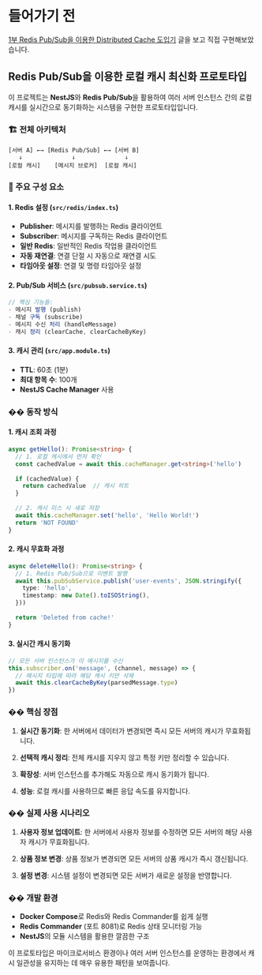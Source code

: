# 들어가기 전
[1부 Redis Pub/Sub을 이용한 Distributed Cache 도입기](https://channel.io/ko/blog/articles/Redis-PubSub%EC%9D%84-%EC%9D%B4%EC%9A%A9%ED%95%9C-Distributed-Cache-%EB%8F%84%EC%9E%85%EA%B8%B0-1%EB%B6%80-27ad4f55) 글을 보고 직접 구현해보았습니다.


## Redis Pub/Sub을 이용한 로컬 캐시 최신화 프로토타입

이 프로젝트는 **NestJS**와 **Redis Pub/Sub**을 활용하여 여러 서버 인스턴스 간의 로컬 캐시를 실시간으로 동기화하는 시스템을 구현한 프로토타입입니다.

### 🏗️ 전체 아키텍처

```
[서버 A] ←→ [Redis Pub/Sub] ←→ [서버 B]
   ↓              ↓              ↓
[로컬 캐시]    [메시지 브로커]  [로컬 캐시]
```

### 🔧 주요 구성 요소

#### 1. **Redis 설정** (`src/redis/index.ts`)
- **Publisher**: 메시지를 발행하는 Redis 클라이언트
- **Subscriber**: 메시지를 구독하는 Redis 클라이언트
- **일반 Redis**: 일반적인 Redis 작업용 클라이언트
- **자동 재연결**: 연결 단절 시 자동으로 재연결 시도
- **타임아웃 설정**: 연결 및 명령 타임아웃 설정

#### 2. **Pub/Sub 서비스** (`src/pubsub.service.ts`)
```typescript
// 핵심 기능들:
- 메시지 발행 (publish)
- 채널 구독 (subscribe)
- 메시지 수신 처리 (handleMessage)
- 캐시 정리 (clearCache, clearCacheByKey)
```

#### 3. **캐시 관리** (`src/app.module.ts`)
- **TTL**: 60초 (1분)
- **최대 항목 수**: 100개
- **NestJS Cache Manager** 사용

### �� 동작 방식

#### 1. **캐시 조회 과정**
```typescript
async getHello(): Promise<string> {
  // 1. 로컬 캐시에서 먼저 확인
  const cachedValue = await this.cacheManager.get<string>('hello')
  
  if (cachedValue) {
    return cachedValue  // 캐시 히트
  }
  
  // 2. 캐시 미스 시 새로 저장
  await this.cacheManager.set('hello', 'Hello World!')
  return 'NOT FOUND'
}
```

#### 2. **캐시 무효화 과정**
```typescript
async deleteHello(): Promise<string> {
  // 1. Redis Pub/Sub으로 이벤트 발행
  await this.pubSubService.publish('user-events', JSON.stringify({
    type: 'hello',
    timestamp: new Date().toISOString(),
  }))
  
  return 'Deleted from cache!'
}
```

#### 3. **실시간 캐시 동기화**
```typescript
// 모든 서버 인스턴스가 이 메시지를 수신
this.subscriber.on('message', (channel, message) => {
  // 메시지 타입에 따라 해당 캐시 키만 삭제
  await this.clearCacheByKey(parsedMessage.type)
})
```

### �� 핵심 장점

1. **실시간 동기화**: 한 서버에서 데이터가 변경되면 즉시 모든 서버의 캐시가 무효화됩니다.

2. **선택적 캐시 정리**: 전체 캐시를 지우지 않고 특정 키만 정리할 수 있습니다.

3. **확장성**: 서버 인스턴스를 추가해도 자동으로 캐시 동기화가 됩니다.

4. **성능**: 로컬 캐시를 사용하므로 빠른 응답 속도를 유지합니다.

### �� 실제 사용 시나리오

1. **사용자 정보 업데이트**: 한 서버에서 사용자 정보를 수정하면 모든 서버의 해당 사용자 캐시가 무효화됩니다.

2. **상품 정보 변경**: 상품 정보가 변경되면 모든 서버의 상품 캐시가 즉시 갱신됩니다.

3. **설정 변경**: 시스템 설정이 변경되면 모든 서버가 새로운 설정을 반영합니다.

### ��️ 개발 환경

- **Docker Compose**로 Redis와 Redis Commander를 쉽게 실행
- **Redis Commander** (포트 8081)로 Redis 상태 모니터링 가능
- **NestJS**의 모듈 시스템을 활용한 깔끔한 구조

이 프로토타입은 마이크로서비스 환경이나 여러 서버 인스턴스를 운영하는 환경에서 캐시 일관성을 유지하는 데 매우 유용한 패턴을 보여줍니다.